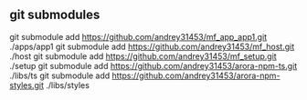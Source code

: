 ## git submodules

git submodule add https://github.com/andrey31453/mf_app_app1.git ./apps/app1
git submodule add https://github.com/andrey31453/mf_host.git ./host
git submodule add https://github.com/andrey31453/mf_setup.git ./setup
git submodule add https://github.com/andrey31453/arora-npm-ts.git ./libs/ts
git submodule add https://github.com/andrey31453/arora-npm-styles.git ./libs/styles
